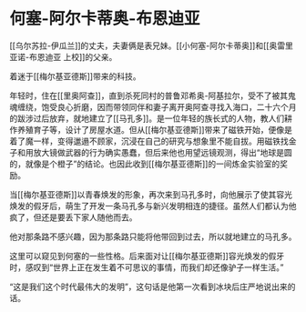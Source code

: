# 何塞-阿尔卡蒂奥-布恩迪亚

[[乌尔苏拉-伊瓜兰]]的丈夫，夫妻俩是表兄妹。[[小何塞-阿尔卡蒂奥]]和[[奥雷里亚诺-布恩迪亚 上校]]的父亲。

着迷于[[梅尔基亚德斯]]带来的科技。

年轻时，住在[[里奥阿查]]，直到杀死同村的普鲁邓希奥-阿基拉尔，受不了被其鬼魂缠绕，饱受良心折磨，因而带领同伴和妻子离开奥阿查寻找入海口，二十六个月的跋涉过后放弃，就地建立了[[马孔多]]。是一位年轻的族长式的人物，教人们耕作养殖育子等，设计了房屋水道。但从[[梅尔基亚德斯]]带来了磁铁开始，便像是着了魔一样，变得邋遢不顾家，沉浸在自己的研究与想象里不能自拔。用磁铁找金子和用放大镜做武器的行为确实愚蠢，但后来他也用望远镜观测，得出“地球是圆的，就像是个橙子”的结论。也因此收到[[梅尔基亚德斯]]的一间炼金实验室的奖励。

当[[梅尔基亚德斯]]以青春焕发的形象，再次来到马孔多时，向他展示了使其容光焕发的假牙后，萌生了开发一条马孔多与新兴发明相连的捷径。虽然人们都认为他疯了，但还是要丢下家人随他而去。

他对那条路不感兴趣，因为那条路只能将他带回到过去，所以就地建立的马孔多。

这里可以窥见到何塞的一些性格。后来面对让[[梅尔基亚德斯]]容光焕发的假牙时，感叹到“世界上正在发生着不可思议的事情，而我们却还像驴子一样生活。”

“这是我们这个时代最伟大的发明”，这句话是他第一次看到冰块后庄严地说出来的话。